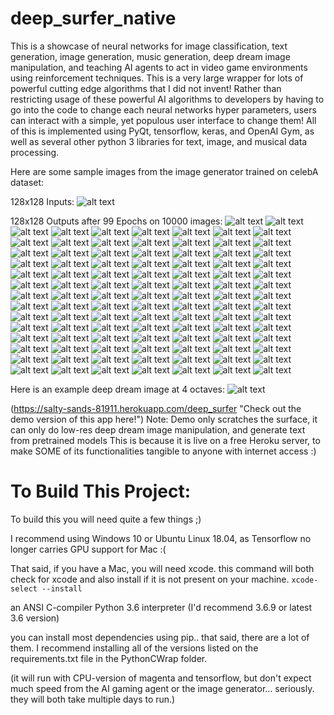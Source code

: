 # deep_surfer_native
This is a showcase of neural networks for image classification, text generation, image generation, music generation, deep dream image manipulation, and teaching AI agents to act in video game environments using reinforcement techniques. This is a very large wrapper for lots of powerful cutting edge algorithms that I did not invent! Rather than restricting usage of these powerful AI algorithms to developers by having to go into the code to change each neural networks hyper parameters, users can interact with a simple, yet populous user interface to change them! All of this is implemented using PyQt, tensorflow, keras, and OpenAI Gym, as well as several other python 3 libraries for text, image, and musical data processing.


Here are some sample images from the image generator trained on celebA dataset:

128x128 Inputs:
![alt text](people-gan/inputs/inputs_0.png)

128x128 Outputs after 99 Epochs on 10000 images:
![alt text](people-gan/epochs/samples_1.png)
![alt text](people-gan/epochs/samples_2.png)
![alt text](people-gan/epochs/samples_3.png)
![alt text](people-gan/epochs/samples_4.png)
![alt text](people-gan/epochs/samples_5.png)
![alt text](people-gan/epochs/samples_6.png)
![alt text](people-gan/epochs/samples_7.png)
![alt text](people-gan/epochs/samples_8.png)
![alt text](people-gan/epochs/samples_9.png)
![alt text](people-gan/epochs/samples_10.png)
![alt text](people-gan/epochs/samples_11.png)
![alt text](people-gan/epochs/samples_12.png)
![alt text](people-gan/epochs/samples_13.png)
![alt text](people-gan/epochs/samples_14.png)
![alt text](people-gan/epochs/samples_15.png)
![alt text](people-gan/epochs/samples_16.png)
![alt text](people-gan/epochs/samples_17.png)
![alt text](people-gan/epochs/samples_18.png)
![alt text](people-gan/epochs/samples_19.png)
![alt text](people-gan/epochs/samples_20.png)
![alt text](people-gan/epochs/samples_21.png)
![alt text](people-gan/epochs/samples_22.png)
![alt text](people-gan/epochs/samples_23.png)
![alt text](people-gan/epochs/samples_24.png)
![alt text](people-gan/epochs/samples_25.png)
![alt text](people-gan/epochs/samples_26.png)
![alt text](people-gan/epochs/samples_27.png)
![alt text](people-gan/epochs/samples_28.png)
![alt text](people-gan/epochs/samples_29.png)
![alt text](people-gan/epochs/samples_30.png)
![alt text](people-gan/epochs/samples_31.png)
![alt text](people-gan/epochs/samples_32.png)
![alt text](people-gan/epochs/samples_33.png)
![alt text](people-gan/epochs/samples_34.png)
![alt text](people-gan/epochs/samples_35.png)
![alt text](people-gan/epochs/samples_36.png)
![alt text](people-gan/epochs/samples_37.png)
![alt text](people-gan/epochs/samples_38.png)
![alt text](people-gan/epochs/samples_39.png)
![alt text](people-gan/epochs/samples_40.png)
![alt text](people-gan/epochs/samples_41.png)
![alt text](people-gan/epochs/samples_42.png)
![alt text](people-gan/epochs/samples_43.png)
![alt text](people-gan/epochs/samples_44.png)
![alt text](people-gan/epochs/samples_45.png)
![alt text](people-gan/epochs/samples_46.png)
![alt text](people-gan/epochs/samples_47.png)
![alt text](people-gan/epochs/samples_48.png)
![alt text](people-gan/epochs/samples_49.png)
![alt text](people-gan/epochs/samples_50.png)
![alt text](people-gan/epochs/samples_51.png)
![alt text](people-gan/epochs/samples_52.png)
![alt text](people-gan/epochs/samples_53.png)
![alt text](people-gan/epochs/samples_54.png)
![alt text](people-gan/epochs/samples_55.png)
![alt text](people-gan/epochs/samples_56.png)
![alt text](people-gan/epochs/samples_57.png)
![alt text](people-gan/epochs/samples_58.png)
![alt text](people-gan/epochs/samples_59.png)
![alt text](people-gan/epochs/samples_60.png)
![alt text](people-gan/epochs/samples_61.png)
![alt text](people-gan/epochs/samples_62.png)
![alt text](people-gan/epochs/samples_63.png)
![alt text](people-gan/epochs/samples_64.png)
![alt text](people-gan/epochs/samples_65.png)
![alt text](people-gan/epochs/samples_66.png)
![alt text](people-gan/epochs/samples_67.png)
![alt text](people-gan/epochs/samples_68.png)
![alt text](people-gan/epochs/samples_69.png)
![alt text](people-gan/epochs/samples_70.png)
![alt text](people-gan/epochs/samples_71.png)
![alt text](people-gan/epochs/samples_72.png)
![alt text](people-gan/epochs/samples_73.png)
![alt text](people-gan/epochs/samples_74.png)
![alt text](people-gan/epochs/samples_75.png)
![alt text](people-gan/epochs/samples_76.png)
![alt text](people-gan/epochs/samples_77.png)
![alt text](people-gan/epochs/samples_78.png)
![alt text](people-gan/epochs/samples_79.png)
![alt text](people-gan/epochs/samples_80.png)
![alt text](people-gan/epochs/samples_81.png)
![alt text](people-gan/epochs/samples_82.png)
![alt text](people-gan/epochs/samples_83.png)
![alt text](people-gan/epochs/samples_84.png)
![alt text](people-gan/epochs/samples_85.png)
![alt text](people-gan/epochs/samples_86.png)
![alt text](people-gan/epochs/samples_87.png)
![alt text](people-gan/epochs/samples_88.png)
![alt text](people-gan/epochs/samples_89.png)
![alt text](people-gan/epochs/samples_90.png)
![alt text](people-gan/epochs/samples_91.png)
![alt text](people-gan/epochs/samples_92.png)
![alt text](people-gan/epochs/samples_93.png)
![alt text](people-gan/epochs/samples_94.png)
![alt text](people-gan/epochs/samples_95.png)
![alt text](people-gan/epochs/samples_96.png)
![alt text](people-gan/epochs/samples_97.png)
![alt text](people-gan/epochs/samples_98.png)
![alt text](people-gan/epochs/samples_99.png)
![alt text](people-gan/epochs/samples_100.png)



Here is an example deep dream image at 4 octaves:
![alt text](PythonCWrap/icons/surfingsky-mixed4b.png)


(https://salty-sands-81911.herokuapp.com/deep_surfer "Check out the demo version of this app here!")
Note: Demo only scratches the surface, it can only do low-res deep dream image manipulation, and generate text from pretrained models
This is because it is live on a free Heroku server, to make SOME of its functionalities tangible to anyone with internet access :)



# To Build This Project:

To build this you will need quite a few things ;)

I recommend using Windows 10 or Ubuntu Linux 18.04, as Tensorflow no longer carries GPU support for Mac :(

That said, if you have a Mac, you will need xcode.
this command will both check for xcode and also install if it is not present on your machine.
    `xcode-select --install`


an ANSI C-compiler
Python 3.6 interpreter (I'd recommend 3.6.9 or latest 3.6 version)


you can install most dependencies using pip.. that said, there are a lot of them. I 
recommend installing all of the versions listed on the requirements.txt file in the PythonCWrap folder.

(it will run with CPU-version of magenta and tensorflow, but don't expect much speed from the AI gaming agent or the image generator...
 seriously. they will both take multiple days to run.)
